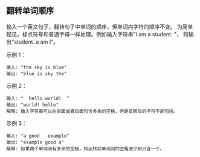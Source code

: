 ## 翻转单词顺序
输入一个英文句子，翻转句子中单词的顺序，但单词内字符的顺序不变。
为简单起见，标点符号和普通字母一样处理。例如输入字符串"I am a student. "，
则输出"student. a am I"。

 

示例 1：

```text
输入: "the sky is blue"
输出: "blue is sky the"
```
示例 2：

```text
输入: "  hello world!  "
输出: "world! hello"
解释: 输入字符串可以在前面或者后面包含多余的空格，但是反转后的字符不能包括。
```

示例 3：

```text
输入: "a good   example"
输出: "example good a"
解释: 如果两个单词间有多余的空格，将反转后单词间的空格减少到只含一个。
```